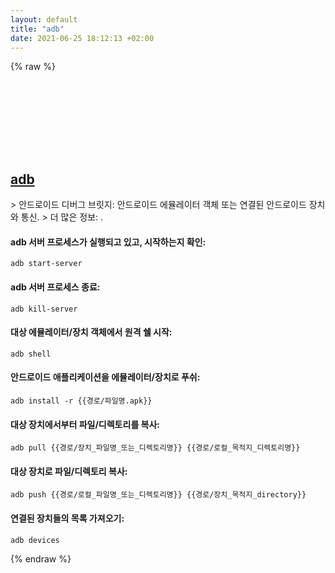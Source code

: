 ```yaml
---
layout: default
title: "adb"
date: 2021-06-25 18:12:13 +02:00
---
```

{% raw %}
<h2 id="adb">
  <a href="/ko/common/adb.html">adb</a> <a href="#adb"><svg class="icon">
    <use href="/assets/images/unicode_sprite.svg#link" />
  </svg></a>
</h2>
> 안드로이드 디버그 브릿지: 안드로이드 에뮬레이터 객체 또는 연결된 안드로이드 장치와 통신.
> 더 많은 정보: <https://developer.android.com/studio/command-line/adb>.

#### adb 서버 프로세스가 실행되고 있고, 시작하는지 확인:
```shell
adb start-server
```
#### adb 서버 프로세스 종료:
```shell
adb kill-server
```
#### 대상 에뮬레이터/장치 객체에서 원격 쉘 시작:
```shell
adb shell
```
#### 안드로이드 애플리케이션을 에뮬레이터/장치로 푸쉬:
```shell
adb install -r {{경로/파일명.apk}}
```
#### 대상 장치에서부터 파일/디렉토리를 복사:
```shell
adb pull {{경로/장치_파일명_또는_디렉토리명}} {{경로/로컬_목적지_디렉토리명}}
```
#### 대상 장치로 파일/디렉토리 복사:
```shell
adb push {{경로/로컬_파일명_또는_디렉토리명}} {{경로/장치_목적지_directory}}
```
#### 연결된 장치들의 목록 가져오기:
```shell
adb devices
```
{% endraw %}
